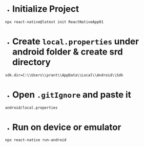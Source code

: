 - # Initialize Project
``` bash
npx react-native@latest init ReactNativeApp01
```

- # Create `local.properties` under android folder & create srd directory
``` bash
sdk.dir=C:\\Users\\prant\\AppData\\Local\\Android\\Sdk
```

- # Open `.gitIgnore` and paste it
``` bash
android/local.properties
```

- # Run on device or emulator
``` bash
npx react-native run-android
```